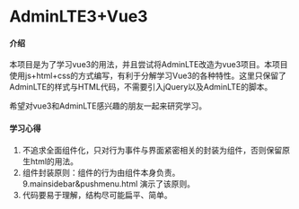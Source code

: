 # AdminLTE3+Vue3

#### 介绍
本项目是为了学习vue3的用法，并且尝试将AdminLTE改造为vue3项目。本项目使用js+html+css的方式编写，有利于分解学习Vue3的各种特性。这里只保留了AdminLTE的样式与HTML代码，不需要引入jQuery以及AdminLTE的脚本。

希望对vue3和AdminLTE感兴趣的朋友一起来研究学习。

#### 学习心得

1.  不追求全面组件化，只对行为事件与界面紧密相关的封装为组件，否则保留原生html的用法。
2.  组件封装原则：组件的行为由组件本身负责。9.mainsidebar&pushmenu.html 演示了该原则。
3.  代码要易于理解，结构尽可能扁平、简单。